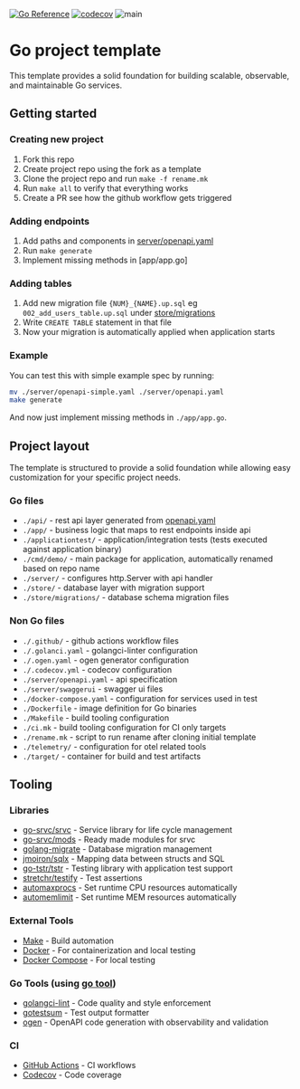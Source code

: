 [![Go Reference](https://pkg.go.dev/badge/github.com/antok87/tasker.svg)](https://pkg.go.dev/github.com/antok87/tasker) [![codecov](https://codecov.io/github/antok87/tasker/graph/badge.svg?token=H3u7Ui9PfC)](https://codecov.io/github/antok87/tasker) ![main](https://github.com/antok87/tasker/actions/workflows/go.yaml/badge.svg?branch=main)

# Go project template

This template provides a solid foundation for building scalable, observable, and maintainable Go services.

## Getting started

### Creating new project

1. Fork this repo
2. Create project repo using the fork as a template
3. Clone the project repo and run `make -f rename.mk`
4. Run `make all` to verify that everything works
5. Create a PR see how the github workflow gets triggered

### Adding endpoints

1. Add paths and components in [server/openapi.yaml](server/openapi.yaml)
2. Run `make generate`
3. Implement missing methods in [app/app.go]

### Adding tables

1. Add new migration file `{NUM}_{NAME}.up.sql` eg `002_add_users_table.up.sql` under [store/migrations](store/migrations)
2. Write `CREATE TABLE` statement in that file
3. Now your migration is automatically applied when application starts

### Example

You can test this with simple example spec by running:

```sh
mv ./server/openapi-simple.yaml ./server/openapi.yaml
make generate
```

And now just implement missing methods in `./app/app.go`.

## Project layout

The template is structured to provide a solid foundation while allowing easy customization for your specific project needs.

### Go files

- `./api/` - rest api layer generated from [openapi.yaml](server/openapi.yaml)
- `./app/` - business logic that maps to rest endpoints inside api
- `./applicationtest/` - application/integration tests (tests executed against application binary)
- `./cmd/demo/` - main package for application, automatically renamed based on repo name
- `./server/` - configures http.Server with api handler
- `./store/` - database layer with migration support
- `./store/migrations/` - database schema migration files

### Non Go files

- `./.github/` - github actions workflow files
- `./.golanci.yaml` - golangci-linter configuration
- `./.ogen.yaml` - ogen generator configuration
- `./.codecov.yml` - codecov configuration
- `./server/openapi.yaml` - api specification
- `./server/swaggerui` - swagger ui files
- `./docker-compose.yaml` - configuration for services used in test
- `./Dockerfile` - image definition for Go binaries
- `./Makefile` - build tooling configuration
- `./ci.mk` - build tooling configuration for CI only targets
- `./rename.mk` - script to run rename after cloning initial template
- `./telemetry/` - configuration for otel related tools
- `./target/` - container for build and test artifacts

## Tooling

### Libraries

- [go-srvc/srvc](https://github.com/go-srvc/srvc) - Service library for life cycle management
- [go-srvc/mods](https://github.com/go-srvc/mods) - Ready made modules for srvc
- [golang-migrate](https://github.com/go-tstr/tstr/) - Database migration management
- [jmoiron/sqlx](https://github.com/jmoiron/sqlx) - Mapping data between structs and SQL
- [go-tstr/tstr](https://github.com/go-tstr/tstr) - Testing library with application test support
- [stretchr/testify](https://github.com/stretchr/testify) - Test assertions
- [automaxprocs](github.com/uber-go/automaxprocs) - Set runtime CPU resources automatically
- [automemlimit](github.com/KimMachineGun/automemlimit) - Set runtime MEM resources automatically

### External Tools

- [Make](https://www.gnu.org/software/make/) - Build automation
- [Docker](https://docs.docker.com/engine/install/) - For containerization and local testing
- [Docker Compose](https://docs.docker.com/compose/install/) - For local testing

### Go Tools (using [go tool](https://go.dev/doc/modules/managing-dependencies#tools))

- [golangci-lint](https://golangci-lint.run/) - Code quality and style enforcement
- [gotestsum](https://github.com/gotestyourself/gotestsum) - Test output formatter
- [ogen](https://ogen.dev/docs/intro) - OpenAPI code generation with observability and validation

### CI

- [GitHub Actions](https://docs.github.com/en/actions) - CI workflows
- [Codecov](https://app.codecov.io/github/antok87/tasker) - Code coverage
